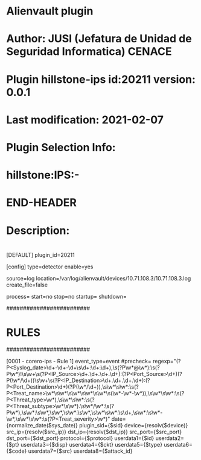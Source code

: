# Alienvault plugin
# Author: JUSI (Jefatura de Unidad de Seguridad Informatica) CENACE
# Plugin hillstone-ips id:20211 version: 0.0.1
# Last modification: 2021-02-07 
#
# Plugin Selection Info:
# hillstone:IPS:-
#
# END-HEADER
#
# Description:
#
#
#

[DEFAULT]
plugin_id=20211


[config]
type=detector
enable=yes

source=log
location=/var/log/alienvault/devices/10.71.108.3/10.71.108.3.log
create_file=false

process=
start=no
stop=no
startup=
shutdown=



#########################
#         RULES         #
#########################

[0001 - corero-ips - Rule 1]
event_type=event
#precheck=
regexp="(?P<Syslog_date>\d+-\d+-\d+\s\d+:\d+:\d+),\s(?P<Type>\w*@\w*):\s(?P<Severity>\w*)!\s\w+\s(?P<IP_Source>\d+.\d+.\d+.\d+):(?P<Port_Source>\d+)(?P<Interface>\(\w*/\d+\))\s\w+\s(?P<IP_Destination>\d+.\d+.\d+.\d+):(?P<Port_Destination>\d+)(?P<Eternet>\(\w*/\d+\)),\s\w*\s\w*:\s(?P<Treat_name>\w*\s\w*\s\w*\s\w*\s\w*\s\(\w*-\w*-\w*\)),\s\w*\s\w*:\s(?P<Threat_type>\w*),\s\w*\s\w*:\s(?P<Threat_subtype>\w*\s\w*).\s\w*/\w*:\s(?P<Protocol>\w*),\s\w*:\s\w*,\s\w*,\s\w*:\s\w*,\s\w*\s\w*:\s\d+,\s\w*:\s\w*-\w*,\s\w*\s\w*:\s(?P<Treat_severity>\w*)"
date={normalize_date($sys_date)}
plugin_sid={$sid}
device={resolv($device)}
src_ip={resolv($src_ip)}
dst_ip={resolv($dst_ip)}
src_port={$src_port}
dst_port={$dst_port}
protocol={$protocol}
userdata1={$id}
userdata2={$pt}
userdata3={$disp}
userdata4={$ckt}
userdata5={$type}
userdata6={$code}
userdata7={$src}
userdata8={$attack_id}
